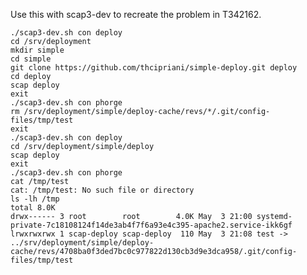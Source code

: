 Use this with scap3-dev to recreate the problem in T342162.

    ./scap3-dev.sh con deploy
    cd /srv/deployment
    mkdir simple
    cd simple
    git clone https://github.com/thcipriani/simple-deploy.git deploy
    cd deploy
    scap deploy
    exit
    ./scap3-dev.sh con phorge
    rm /srv/deployment/simple/deploy-cache/revs/*/.git/config-files/tmp/test
    exit
    ./scap3-dev.sh con deploy
    cd /srv/deployment/simple/deploy
    scap deploy
    exit
    ./scap3-dev.sh con phorge
    cat /tmp/test
    cat: /tmp/test: No such file or directory
    ls -lh /tmp
    total 8.0K
    drwx------ 3 root        root        4.0K May  3 21:00 systemd-private-7c18108124f14de3ab4f7f6a93e4c395-apache2.service-ikk6gf
    lrwxrwxrwx 1 scap-deploy scap-deploy  110 May  3 21:08 test -> ../srv/deployment/simple/deploy-cache/revs/4708ba0f3ded7bc0c977822d130cb3d9e3dca958/.git/config-files/tmp/test
